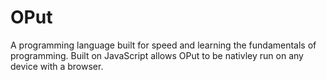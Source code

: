 # OPut
A programming language built for speed and learning the fundamentals of programming. 
Built on JavaScript allows OPut to be nativley run on any device with a browser.
